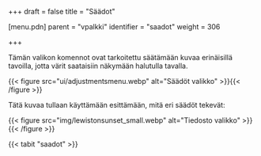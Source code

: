 +++
draft = false
title = "Säädot"

[menu.pdn]
    parent = "vpalkki"
    identifier = "saadot"
    weight = 306

+++

Tämän valikon komennot ovat tarkoitettu säätämään kuvaa erinäisillä tavoilla, jotta värit saataisiin näkymään halutulla tavalla.

{{< figure src="ui/adjustmentsmenu.webp" alt="Säädöt valikko" >}}{{< /figure >}}

Tätä kuvaa tullaan käyttämään esittämään, mitä eri säädöt tekevät:

{{< figure src="img/lewistonsunset_small.webp" alt="Tiedosto valikko" >}}{{< /figure >}}

{{< tabit "saadot" >}}
